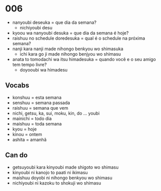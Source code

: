 # 006

- nanyoubi deseuka = que dia da semana?
  - nichiyoubi desu
- kyoou wa nanyoubi desuka = que dia da semana é hoje?
- raishuu no schedule doredesuka = qual é o schedule na próxima semana?
- nanji kara nanji made nihongo benkyou wo shimasuka
  - ichi kara go ji made nihongo benjyou wo shimasu
- anata to tomodachi wa itsu himadesuka = quando você e o seu amigo tem tempo livre?
  - doyooubi wa himadesu

## Vocabs

- konshuu = esta semana
- senshuu = semana passada
- raishuu = semana que vem
- nichi, getsu, ka, sui, moku, kin, do ... youbi
- mainichi = todo dia
- maishuu = toda semana
- kyou = hoje
- kinou = ontem
- ashita = amanhã

## Can do

- getsuyoubi kara kinyoubi made shigoto wo shimasu
- kinyoubi ni kanojo to paati ni ikimasu
- maishuu doyobi ni nihongo benkyou wo shimasu
- nichiyoubi ni kazoku to shokuji wo shimasu
